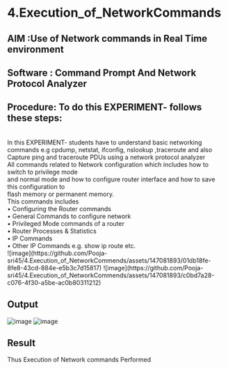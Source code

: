 # 4.Execution_of_NetworkCommands
## AIM :Use of Network commands in Real Time environment
## Software : Command Prompt And Network Protocol Analyzer
## Procedure: To do this EXPERIMENT- follows these steps:
<BR>
In this EXPERIMENT- students have to understand basic networking commands e.g cpdump, netstat, ifconfig, nslookup ,traceroute and also Capture ping and traceroute PDUs using a network protocol analyzer 
<BR>
All commands related to Network configuration which includes how to switch to privilege mode
<BR>
and normal mode and how to configure router interface and how to save this configuration to
<BR>
flash memory or permanent memory.
<BR>
This commands includes
<BR>
• Configuring the Router commands
<BR>
• General Commands to configure network
<BR>
• Privileged Mode commands of a router 
<BR>
• Router Processes & Statistics
<BR>
• IP Commands
<BR>
• Other IP Commands e.g. show ip route etc.
<BR>
![image](https://github.com/Pooja-sri45/4.Execution_of_NetworkCommends/assets/147081893/01db18fe-8fe8-43cd-884e-e5b3c7d15817)
![image](https://github.com/Pooja-sri45/4.Execution_of_NetworkCommends/assets/147081893/c0bd7a28-c076-4f30-a5be-ac0b80311212)

## Output
![image](https://github.com/Pooja-sri45/4.Execution_of_NetworkCommends/assets/147081893/b52fec08-d006-45a2-859f-9f6534a75200)
![image](https://github.com/Pooja-sri45/4.Execution_of_NetworkCommends/assets/147081893/701a3270-0115-472d-ae04-37f9ad2ec485)


## Result
Thus Execution of Network commands Performed 

